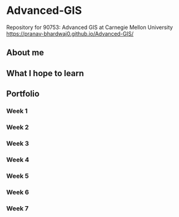 # Advanced-GIS
Repository for 90753: Advanced GIS at Carnegie Mellon University
https://pranav-bhardwaj0.github.io/Advanced-GIS/

## About me

## What I hope to learn

## Portfolio

### Week 1

### Week 2

### Week 3

### Week 4

### Week 5

### Week 6

### Week 7
